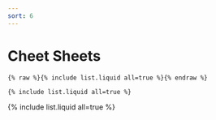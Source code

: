 ```yaml
---
sort: 6
---
```


# Cheet Sheets


```
{% raw %}{% include list.liquid all=true %}{% endraw %}

{% include list.liquid all=true %}
```

{% include list.liquid all=true %}
